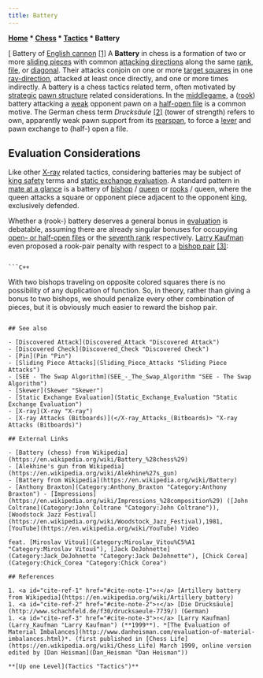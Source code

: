 ```yaml
---
title: Battery
---
```

**[Home](Home "Home") * [Chess](Chess "Chess") * [Tactics](Tactics "Tactics") * Battery**

\[ Battery of [English cannon](https://en.wikipedia.org/wiki/English_cannon) <a id="cite-note-1" href="#cite-ref-1">[1]</a>
A **Battery** in chess is a formation of two or more [sliding pieces](Sliding_Piece_Attacks "Sliding Piece Attacks") with common [attacking directions](Direction "Direction") along the same [rank](Ranks "Ranks"), [file](Files "Files"), or [diagonal](Diagonals "Diagonals"). Their attacks conjoin on one or more [target squares](Target_Square "Target Square") in one [ray-direction](Direction "Direction"), attacked at least once directly, and one or more times indirectly. A battery is a chess tactics related term, often motivated by [strategic](Strategy "Strategy") [pawn structure](Pawn_Structure "Pawn Structure") related considerations. In the [middlegame](Middlegame "Middlegame"), a ([rook](Rook "Rook")) battery attacking a [weak](Weak_Pawns "Weak Pawns") opponent pawn on a [half-open file](Half-open_File "Half-open File") is a common motive. The German chess term *Drucksäule* <a id="cite-note-2" href="#cite-ref-2">[2]</a> (tower of strength) refers to own, apparently weak pawn support from its [rearspan](Pawn_Spans "Pawn Spans"), to force a [lever](</Pawn_Levers_(Bitboards)> "Pawn Levers (Bitboards)") and pawn exchange to (half-) open a file.

## Evaluation Considerations

Like other [X-ray](X-ray "X-ray") related tactics, considering batteries may be subject of [king safety](King_Safety "King Safety") terms and [static exchange evaluation](Static_Exchange_Evaluation "Static Exchange Evaluation"). A standard pattern in [mate at a glance](Mate_at_a_Glance "Mate at a Glance") is a battery of [bishop](Bishop "Bishop") / [queen](Queen "Queen") or [rooks](Rook "Rook") / queen, where the queen attacks a square or opponent piece adjacent to the opponent [king](King "King"), exclusively defended.

Whether a (rook-) battery deserves a general bonus in [evaluation](Evaluation "Evaluation") is debatable, assuming there are already singular bonuses for occupying [open- or half-open files](Rook_on_Open_File "Rook on Open File") or the [seventh rank](Rook_on_Seventh "Rook on Seventh") respectively. [Larry Kaufman](Larry_Kaufman "Larry Kaufman") even proposed a rook-pair penalty with respect to a [bishop pair](Bishop_Pair "Bishop Pair") <a id="cite-note-3" href="#cite-ref-3">[3]</a>:

```C++In my opinion, another reason is that any other pair of pieces suffers from redundancy. Two knights, two rooks, bishop and knight, or major plus minor piece are all capable of guarding the same squares, and therefore there is apt to be some duplication of function.

```C++
```
With two bishops traveling on opposite colored squares there is no possibility of any duplication of function. So, in theory, rather than giving a bonus to two bishops, we should penalize every other combination of pieces, but it is obviously much easier to reward the bishop pair. 

```

## See also

- [Discovered Attack](Discovered_Attack "Discovered Attack")
- [Discovered Check](Discovered_Check "Discovered Check")
- [Pin](Pin "Pin")
- [Sliding Piece Attacks](Sliding_Piece_Attacks "Sliding Piece Attacks")
- [SEE - The Swap Algorithm](SEE_-_The_Swap_Algorithm "SEE - The Swap Algorithm")
- [Skewer](Skewer "Skewer")
- [Static Exchange Evaluation](Static_Exchange_Evaluation "Static Exchange Evaluation")
- [X-ray](X-ray "X-ray")
- [X-ray Attacks (Bitboards)](</X-ray_Attacks_(Bitboards)> "X-ray Attacks (Bitboards)")

## External Links

- [Battery (chess) from Wikipedia](https://en.wikipedia.org/wiki/Battery_%28chess%29)
- [Alekhine's gun from Wikipedia](https://en.wikipedia.org/wiki/Alekhine%27s_gun)
- [Battery from Wikipedia](https://en.wikipedia.org/wiki/Battery)
- [Anthony Braxton](Category:Anthony_Braxton "Category:Anthony Braxton") - [Impressions](https://en.wikipedia.org/wiki/Impressions_%28composition%29) ([John Coltrane](Category:John_Coltrane "Category:John Coltrane")), [Woodstock Jazz Festival](https://en.wikipedia.org/wiki/Woodstock_Jazz_Festival),1981, [YouTube](https://en.wikipedia.org/wiki/YouTube) Video

feat. [Miroslav Vitouš](Category:Miroslav_Vitou%C5%A1 "Category:Miroslav Vitouš"), [Jack DeJohnette](Category:Jack_DeJohnette "Category:Jack DeJohnette"), [Chick Corea](Category:Chick_Corea "Category:Chick Corea")

## References

1. <a id="cite-ref-1" href="#cite-note-1">↑</a> [Artillery battery from Wikipedia](https://en.wikipedia.org/wiki/Artillery_battery)
1. <a id="cite-ref-2" href="#cite-note-2">↑</a> [Die Drucksäule](http://www.schachfeld.de/f30/drucksaeule-7739/) (German)
1. <a id="cite-ref-3" href="#cite-note-3">↑</a> [Larry Kaufman](Larry_Kaufman "Larry Kaufman") (**1999**). *[The Evaluation of Material Imbalances](http://www.danheisman.com/evaluation-of-material-imbalances.html)*. (first published in [Chess Life](https://en.wikipedia.org/wiki/Chess_Life) March 1999, online version edited by [Dan Heisman](Dan_Heisman "Dan Heisman"))

**[Up one Level](Tactics "Tactics")**

